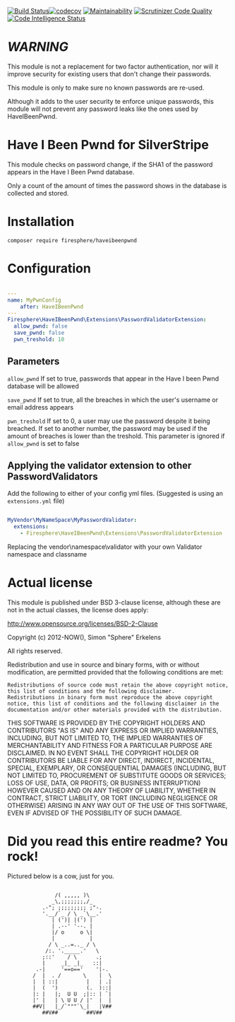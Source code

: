 [![Build Status](https://scrutinizer-ci.com/g/Firesphere/silverstripe-haveibeenpwnd/badges/build.png?b=master)](https://scrutinizer-ci.com/g/Firesphere/silverstripe-haveibeenpwnd/build-status/master)[![codecov](https://codecov.io/gh/Firesphere/silverstripe-haveibeenpwnd/branch/master/graph/badge.svg)](https://codecov.io/gh/Firesphere/silverstripe-haveibeenpwnd)
[![Maintainability](https://api.codeclimate.com/v1/badges/bfc8d4c5de506318af0b/maintainability)](https://codeclimate.com/github/Firesphere/silverstripe-haveibeenpwnd/maintainability)
[![Scrutinizer Code Quality](https://scrutinizer-ci.com/g/Firesphere/silverstripe-haveibeenpwnd/badges/quality-score.png?b=master)](https://scrutinizer-ci.com/g/Firesphere/silverstripe-haveibeenpwnd/?branch=master)
[![Code Intelligence Status](https://scrutinizer-ci.com/g/Firesphere/silverstripe-haveibeenpwnd/badges/code-intelligence.svg?b=master)](https://scrutinizer-ci.com/code-intelligence)

# _**WARNING**_

This module is not a replacement for two factor authentication, nor will it improve security for existing users that don't change their passwords.

This module is only to make sure no known passwords are re-used.

Although it adds to the user security te enforce unique passwords, this module will not prevent any password leaks like the ones used by HaveIBeenPwnd.

# Have I Been Pwnd for SilverStripe

This module checks on password change, if the SHA1 of the password appears in the Have I Been Pwnd database.

Only a count of the amount of times the password shows in the database is collected and stored.

# Installation

`composer require firesphere/haveibeenpwnd`

# Configuration

```yaml

---
name: MyPwnConfig
    after: HaveIBeenPwnd
---
Firesphere\HaveIBeenPwnd\Extensions\PasswordValidatorExtension:
  allow_pwnd: false
  save_pwnd: false
  pwn_treshold: 10

```

## Parameters

`allow_pwnd` If set to true, passwords that appear in the Have I been Pwnd database will be allowed

`save_pwnd` If set to true, all the breaches in which the user's username or email address appears

`pwn_treshold` If set to 0, a user may use the password despite it being breached. If set to another number, the password may be used if the amount of breaches is lower than the treshold.
This parameter is ignored if `allow_pwnd` is set to false

## Applying the validator extension to other PasswordValidators

Add the following to either of your config yml files. (Suggested is using an `extensions.yml` file)

```yaml

MyVendor\MyNameSpace\MyPasswordValidator:
  extensions:
    - Firesphere\HaveIBeenPwnd\Extensions\PasswordValidatorExtension

```

Replacing the vendor\namespace\validator with your own Validator namespace and classname

# Actual license

This module is published under BSD 3-clause license, although these are not in the actual classes, the license does apply:

http://www.opensource.org/licenses/BSD-2-Clause

Copyright (c) 2012-NOW(), Simon "Sphere" Erkelens

All rights reserved.

Redistribution and use in source and binary forms, with or without modification, are permitted provided that the following conditions are met:

    Redistributions of source code must retain the above copyright notice, this list of conditions and the following disclaimer.
    Redistributions in binary form must reproduce the above copyright notice, this list of conditions and the following disclaimer in the documentation and/or other materials provided with the distribution.

THIS SOFTWARE IS PROVIDED BY THE COPYRIGHT HOLDERS AND CONTRIBUTORS "AS IS" AND ANY EXPRESS OR IMPLIED WARRANTIES, INCLUDING, BUT NOT LIMITED TO, THE IMPLIED WARRANTIES OF MERCHANTABILITY AND FITNESS FOR A PARTICULAR PURPOSE ARE DISCLAIMED. IN NO EVENT SHALL THE COPYRIGHT HOLDER OR CONTRIBUTORS BE LIABLE FOR ANY DIRECT, INDIRECT, INCIDENTAL, SPECIAL, EXEMPLARY, OR CONSEQUENTIAL DAMAGES (INCLUDING, BUT NOT LIMITED TO, PROCUREMENT OF SUBSTITUTE GOODS OR SERVICES; LOSS OF USE, DATA, OR PROFITS; OR BUSINESS INTERRUPTION) HOWEVER CAUSED AND ON ANY THEORY OF LIABILITY, WHETHER IN CONTRACT, STRICT LIABILITY, OR TORT (INCLUDING NEGLIGENCE OR OTHERWISE) ARISING IN ANY WAY OUT OF THE USE OF THIS SOFTWARE, EVEN IF ADVISED OF THE POSSIBILITY OF SUCH DAMAGE.


# Did you read this entire readme? You rock!

Pictured below is a cow, just for you.
```

               /( ,,,,, )\
              _\,;;;;;;;,/_
           .-"; ;;;;;;;;; ;"-.
           '.__/`_ / \ _`\__.'
              | (')| |(') |
              | .--' '--. |
              |/ o     o \|
              |           |
             / \ _..=.._ / \
            /:. '._____.'   \
           ;::'    / \      .;
           |     _|_ _|_   ::|
         .-|     '==o=='    '|-.
        /  |  . /       \    |  \
        |  | ::|         |   | .|
        |  (  ')         (.  )::|
        |: |   |;  U U  ;|:: | `|
        |' |   | \ U U / |'  |  |
        ##V|   |_/`"""`\_|   |V##
           ##V##         ##V##
```
